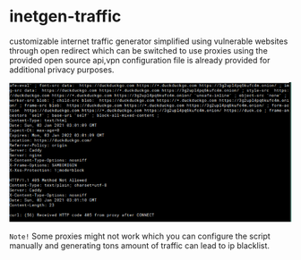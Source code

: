 # inetgen-traffic
customizable internet traffic generator simplified using vulnerable websites through open redirect
which can be switched to use proxies using the provided open source api,vpn configuration file is 
already provided for additional privacy purposes.

![screenshot](https://github.com/maxanthonypablea/inetgen-traffic/blob/main/images/poc.png)

`Note!` Some proxies might not work which you can configure the script manually and generating tons amount of traffic
can lead to ip blacklist.
